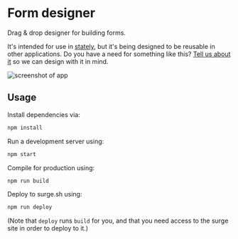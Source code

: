 # Form designer
Drag & drop designer for building forms.

It's intended for use in [stately](https://github.com/codeforphilly/stately),
but it's being designed to be reusable in other applications. Do you have a
need for something like this? [Tell us about it](https://github.com/timwis/form-designer/issues/new)
so we can design with it in mind.

![screenshot of app](http://i.imgur.com/iaLC5Ia.png)

## Usage
Install dependencies via:
```bash
npm install
```

Run a development server using:
```bash
npm start
```

Compile for production using:
```bash
npm run build
```

Deploy to surge.sh using:
```bash
npm run deploy
```
(Note that `deploy` runs `build` for you, and that you need access to the
  surge site in order to deploy to it.)
